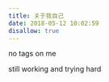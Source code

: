 ```yaml
---
title: 关于我自己
date: 2018-05-12 10:02:59
disallow: true
---
```


no tags on me

still working and trying hard

